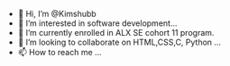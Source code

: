 - 👋 Hi, I’m @Kimshubb
- 👀 I’m interested in software development...
- 🌱 I’m currently enrolled in ALX SE cohort 11 program.
- 💞️ I’m looking to collaborate on HTML,CSS,C, Python  ...
- 📫 How to reach me ...

<!---
Kimshubb/Kimshubb is a ✨ special ✨ repository because its `README.md` (this file) appears on your GitHub profile.
You can click the Preview link to take a look at your changes.
--->
